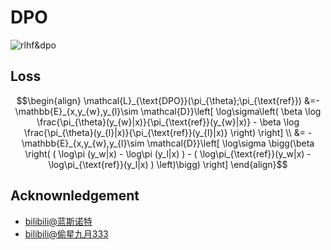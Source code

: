 # DPO

![rlhf&dpo](https://raw.githubusercontent.com/chunhuizhang/personal_chatgpt/7d7e162872ba5917192d0c8f4d361682138ddaed/tutorials/trl_hf/imgs/rlhf_dpo.png)

## Loss

```math
\begin{align}
\mathcal{L}_{\text{DPO}}(\pi_{\theta};\pi_{\text{ref}}) &=-\mathbb{E}_{x,y_{w},y_{l}\sim \mathcal{D}}\left[ \log\sigma\left( \beta \log \frac{\pi_{\theta}(y_{w}|x)}{\pi_{\text{ref}}(y_{w}|x)} - \beta \log \frac{\pi_{\theta}(y_{l}|x)}{\pi_{\text{ref}}(y_{l}|x)} \right) \right]  \\
&= -\mathbb{E}_{x,y_{w},y_{l}\sim \mathcal{D}}\left[ \log\sigma \bigg(\beta \right( ( \log\pi (y_w|x) - \log\pi (y_l|x) ) -  ( \log\pi_{\text{ref}}(y_w|x) - \log\pi_{\text{ref}}(y_l|x) ) \left)\bigg) \right] 
\end{align}
```

## Acknownledgement
- [bilibili@蓝斯诺特](https://github.com/lansinuote/Simple_LLM_DPO)
- [bilibili@偷星九月333](https://github.com/wyf3/llm_related/blob/main/train_llm_from_scratch/dpo_train.py)
